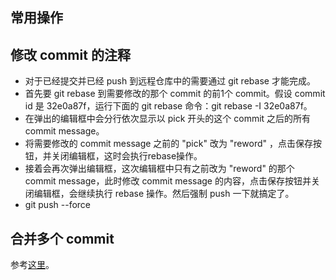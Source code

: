 ## 常用操作

## 修改 commit 的注释

- 对于已经提交并已经 push 到远程仓库中的需要通过 git rebase 才能完成。
- 首先要 git rebase 到需要修改的那个 commit 的前1个 commit。假设 commit id 是 32e0a87f，运行下面的 git rebase 命令：git rebase -I 32e0a87f。
- 在弹出的编辑框中会分行依次显示以 pick 开头的这个 commit 之后的所有 commit message。
- 将需要修改的 commit message 之前的 "pick" 改为 "reword" ，点击保存按钮，并关闭编辑框，这时会执行rebase操作。
- 接着会再次弹出编辑框，这次编辑框中只有之前改为 "reword" 的那个 commit message，此时修改 commit message 的内容，点击保存按钮并关闭编辑框，会继续执行 rebase 操作。然后强制 push 一下就搞定了。
- git push --force

## 合并多个 commit

参考[这里](https://www.jianshu.com/p/964de879904a)。

